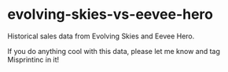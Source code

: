 # evolving-skies-vs-eevee-hero
Historical sales data from Evolving Skies and Eevee Hero. 

If you do anything cool with this data, please let me know and tag Misprintinc in it!
